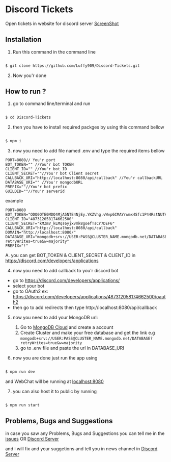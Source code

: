 
  

# Discord Tickets

  

Open tickets in website for discord server
  [ScreenShot](https://luffydev.xyz/)

## Installation

1. Run this command in the command line

  

```bash

$ git clone https://github.com/Luffy909/Discord-Tickets.git

```

2. Now you'r done

  

## How to run ?

  

1. go to command line/terminal and run

  

  

```bash

$ cd Discord-Tickets

```

  

  

2. then you have to install required packges by using this command bellow
  

```bash

$ npm i

```

  
3. now you need to add file named .env and type the required items bellow
```buh
PORT=8080// You'r port
BOT_TOKEN="" //You'r bot TOKEN
CLIENT_ID="" //You'r bot ID
CLIENT_SECRET=""//You'r bot Client secret
CALLBACK_URI="http://localhost:8080/api/callback" //You'r callbackURL
DATABASE_URI="" //You'r mongodbURL
PREFIX=""//You'r bot prefix
GUILDID=""//You'r serverid
```
example
```
PORT=8080
BOT_TOKEN="ODQ0OTE0MDQ4MjA5NTE4NjEy.YKZVhg.vWvp6CMAYrwmx4Sfc1P44RstNUTHwgSA"
CLIENT_ID="487312058174662500"
CLIENT_SECRET="kMZmV_kLMqs6yjxvmk8goefTsCr7DEF6"
CALLBACK_URI="http://localhost:8080/api/callback"
DOMAIN="http://localhost:8080/"
DATABASE_URI="mongodb+srv://USER:PASS@CLUSTER_NAME.mongodb.net/DATABASE?retryWrites=true&w=majority"
PREFIX="!"
```
A. you can get BOT_TOKEN & CLIENT_SECRET & CLIENT_ID in https://discord.com/developers/applications


4. now you need to add callback to you'r discord bot
- go to https://discord.com/developers/applications/
- select your bot
- go to OAuth2 ex: https://discord.com/developers/applications/487312058174662500/oauth2
- then go to add redirects then type http://localhost:8080/api/callback

5. now you need to add your MongoDB url:
	 1. Go to [MongoDB Cloud](https://cloud.mongodb.com/) and create a account
	 2. Create Cluster and make your free database and get the link e.g `mongodb+srv://USER:PASS@CLUSTER_NAME.mongodb.net/DATABASE?retryWrites=true&w=majority`
	 3. go to .env file and paste the url in DATABASE_URI
  

6. now you are done just run the app using

  

```bash

$ npm run dev

```

  

and WebChat will be running at [localhost:8080](http://localhost:8080)

  

  

7. you can also host it to public by running

  

```bash

$ npm run start

```

  
## Problems, Bugs and Suggestions

in case you saw any Problems, Bugs and Suggestions you can tell me in the [issues](https://github.com/Luffy909/Discord-Tickets) OR [Discord Server](https://discord.gg/HFZRWUC)

and i will fix and your suggetions and tell you in news channel in [Discord Server](https://discord.gg/HFZRWUC)
